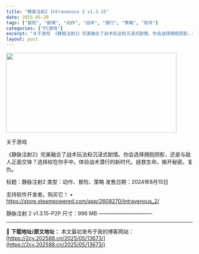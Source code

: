 ```yaml
---
title: "静脉注射2 Intravenous 2 v1.3.15"
date: 2025-05-20
tags: ["冒险", "剧情", "动作", "战术", "潜行", "策略", "软件"]
categories: ["PC游戏"]
excerpt: "关于游戏 《静脉注射2》完美融合了战术玩法和沉浸式剧情。你会选择拥抱阴影，还是与敌人正面交锋？选择权在你手中。体验战术潜行的新时代。拯救生命。揭开秘密。复仇。 标题：静脉注射2 类型：动作、冒险、策略 发售日期：2024年8月15日 支持软件开发者。购买它！ • https://store.stea&hellip;"
layout: post
---
```


<img src="https://2cy.202588.cn/wp-content/uploads/2025/05/2025052003114716.webp" alt="" width="460" height="215" class="aligncenter size-full wp-image-13665" />

关于游戏

《静脉注射2》完美融合了战术玩法和沉浸式剧情。你会选择拥抱阴影，还是与敌人正面交锋？选择权在你手中。体验战术潜行的新时代。拯救生命。揭开秘密。复仇。

标题：静脉注射2
类型：动作、冒险、策略
发售日期：2024年8月15日

支持软件开发者。购买它！
• https://store.steampowered.com/app/2608270/Intravenous_2/

静脉注射 2 v1.3.15-P2P
尺寸：996 MB
——————————- 

---
📖 **下载地址/原文地址：** 本文最初发布于我的博客网站：[https://2cy.202588.cn/2025/05/13673/](https://2cy.202588.cn/2025/05/13673/)
